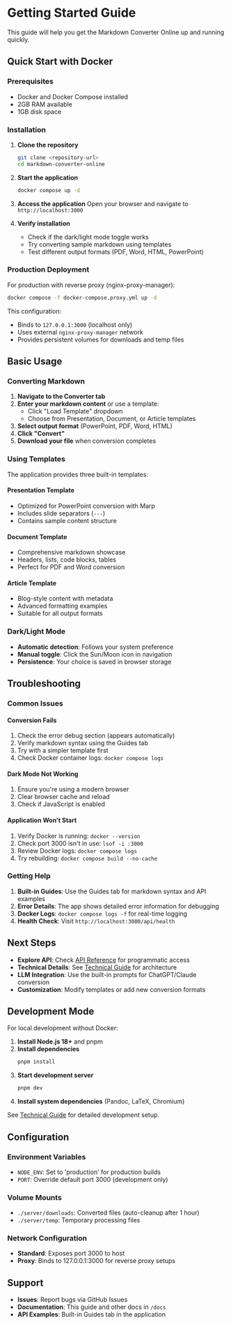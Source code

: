 # Getting Started Guide

This guide will help you get the Markdown Converter Online up and running quickly.

## Quick Start with Docker

### Prerequisites
- Docker and Docker Compose installed
- 2GB RAM available
- 1GB disk space

### Installation

1. **Clone the repository**
   ```bash
   git clone <repository-url>
   cd markdown-converter-online
   ```

2. **Start the application**
   ```bash
   docker compose up -d
   ```

3. **Access the application**
   Open your browser and navigate to `http://localhost:3000`

4. **Verify installation**
   - Check if the dark/light mode toggle works
   - Try converting sample markdown using templates
   - Test different output formats (PDF, Word, HTML, PowerPoint)

### Production Deployment

For production with reverse proxy (nginx-proxy-manager):

```bash
docker compose -f docker-compose.proxy.yml up -d
```

This configuration:
- Binds to `127.0.0.1:3000` (localhost only)
- Uses external `nginx-proxy-manager` network
- Provides persistent volumes for downloads and temp files

## Basic Usage

### Converting Markdown

1. **Navigate to the Converter tab**
2. **Enter your markdown content** or use a template:
   - Click "Load Template" dropdown
   - Choose from Presentation, Document, or Article templates
3. **Select output format** (PowerPoint, PDF, Word, HTML)
4. **Click "Convert"** 
5. **Download your file** when conversion completes

### Using Templates

The application provides three built-in templates:

#### Presentation Template
- Optimized for PowerPoint conversion with Marp
- Includes slide separators (`---`)
- Contains sample content structure

#### Document Template 
- Comprehensive markdown showcase
- Headers, lists, code blocks, tables
- Perfect for PDF and Word conversion

#### Article Template
- Blog-style content with metadata
- Advanced formatting examples
- Suitable for all output formats

### Dark/Light Mode

- **Automatic detection**: Follows your system preference
- **Manual toggle**: Click the Sun/Moon icon in navigation
- **Persistence**: Your choice is saved in browser storage

## Troubleshooting

### Common Issues

#### Conversion Fails
1. Check the error debug section (appears automatically)
2. Verify markdown syntax using the Guides tab
3. Try with a simpler template first
4. Check Docker container logs: `docker compose logs`

#### Dark Mode Not Working
1. Ensure you're using a modern browser
2. Clear browser cache and reload
3. Check if JavaScript is enabled

#### Application Won't Start
1. Verify Docker is running: `docker --version`
2. Check port 3000 isn't in use: `lsof -i :3000`
3. Review Docker logs: `docker compose logs`
4. Try rebuilding: `docker compose build --no-cache`

### Getting Help

1. **Built-in Guides**: Use the Guides tab for markdown syntax and API examples
2. **Error Details**: The app shows detailed error information for debugging
3. **Docker Logs**: `docker compose logs -f` for real-time logging
4. **Health Check**: Visit `http://localhost:3000/api/health`

## Next Steps

- **Explore API**: Check [API Reference](API_REFERENCE.md) for programmatic access
- **Technical Details**: See [Technical Guide](TECHNICAL.md) for architecture
- **LLM Integration**: Use the built-in prompts for ChatGPT/Claude conversion
- **Customization**: Modify templates or add new conversion formats

## Development Mode

For local development without Docker:

1. **Install Node.js 18+** and pnpm
2. **Install dependencies**
   ```bash
   pnpm install
   ```
3. **Start development server**
   ```bash
   pnpm dev
   ```
4. **Install system dependencies** (Pandoc, LaTeX, Chromium)

See [Technical Guide](TECHNICAL.md) for detailed development setup.

## Configuration

### Environment Variables

- `NODE_ENV`: Set to 'production' for production builds
- `PORT`: Override default port 3000 (development only)

### Volume Mounts

- `./server/downloads`: Converted files (auto-cleanup after 1 hour)
- `./server/temp`: Temporary processing files

### Network Configuration

- **Standard**: Exposes port 3000 to host
- **Proxy**: Binds to 127.0.0.1:3000 for reverse proxy setups

## Support

- **Issues**: Report bugs via GitHub Issues
- **Documentation**: This guide and other docs in `/docs`
- **API Examples**: Built-in Guides tab in the application